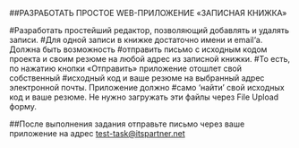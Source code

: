 ##РАЗРАБОТАТЬ ПРОСТОЕ WEB-ПРИЛОЖЕНИЕ «ЗАПИСНАЯ КНИЖКА»

#Разработать простейший редактор, позволяющий добавлять и удалять записи. 
#Для одной записи в книжке достаточно имени и email‘а. Должна быть возможность 
#отправить письмо с исходным кодом проекта и своим резюме на любой адрес из записной книжки.
#То есть, по нажатию кнопки «Отправить» приложение отошлет свой собственный 
#исходный код и ваше резюме на выбранный адрес электронной почты. Приложение должно 
#само ‘найти’ свой исходных код и ваше резюме. Не нужно загружать эти файлы через File Upload форму.

##После выполнения задания отправьте письмо через ваше приложение на адрес test-task@itspartner.net